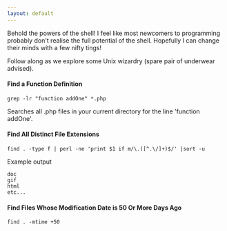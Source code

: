 ```yaml
---
layout: default
---
```


Behold the powers of the shell!
I feel like most newcomers to programming probably don't realise the full potential of the shell. Hopefully I can change their minds with a few nifty tings!

Follow along as we explore some Unix wizardry (spare pair of underwear advised).

#### Find a Function Definition
```
grep -lr "function addOne" *.php
```
Searches all .php files in your current directory for the line 'function addOne'.

#### Find All Distinct File Extensions
```
find . -type f | perl -ne 'print $1 if m/\.([^.\/]+)$/' |sort -u
```
Example output
```
doc
gif
html
etc...
```
#### Find Files Whose Modification Date is 50 Or More Days Ago
```
find . -mtime +50
```
